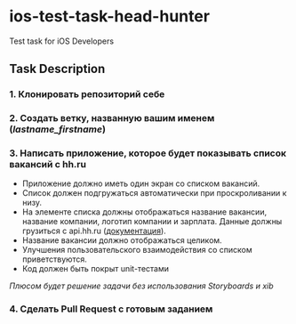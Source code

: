 # ios-test-task-head-hunter
Test task for iOS Developers

## Task Description

### 1. Клонировать репозиторий себе
### 2. Создать ветку, названную вашим именем (*lastname_firstname*)
### 3. Написать приложение, которое будет показывать список вакансий с hh.ru

- Приложение должно иметь один экран со списком вакансий.
- Список должен подгружаться автоматически при проскроливании к низу.
- На элементе списка должны отображаться название вакансии, название компании, логотип компании и зарплата. Данные должны грузиться с api.hh.ru ([документация](https://github.com/hhru/api)).
- Название вакансии должно отображаться целиком.
- Улучшения пользовательского взаимодействия со списком приветствуются.
- Код должен быть покрыт unit-тестами

*Плюсом будет решение задачи без использования Storyboards и xib*

### 4. Сделать Pull Request с готовым заданием

